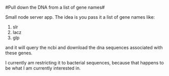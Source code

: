 #Pull down the DNA from a list of gene names#

Small node server app. The idea is you pass it a list of gene names like:
1.  slr
2.  lacz
3.  glp

and it will query the ncbi and download the dna sequences associated with these genes.

I currently am restricting it to bacterial sequences, because that happens to be what I am currently interested in. 

